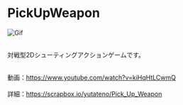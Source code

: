 # PickUpWeapon
![Gif](https://raw.github.com/wiki/yutateno/PickUpWeapon/pickup.gif)
<br><br>

対戦型2Dシューティングアクションゲームです。
<br><br>


動画：https://www.youtube.com/watch?v=kiHqHtLCwmQ
<br><br>
詳細：https://scrapbox.io/yutateno/Pick_Up_Weapon
